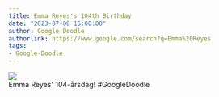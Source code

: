 ```yaml
---
title: Emma Reyes's 104th Birthday
date: "2023-07-08 16:00:00"
author: Google Doodle
authorlink: https://www.google.com/search?q=Emma%20Reyes
tags:
- Google-Doodle
---
```

<img src="https://www.google.com/logos/doodles/2023/emma-reyess-104th-birthday-6753651837109901.2-l.png" referrerpolicy="no-referrer"><br>Emma Reyes' 104-årsdag! #GoogleDoodle